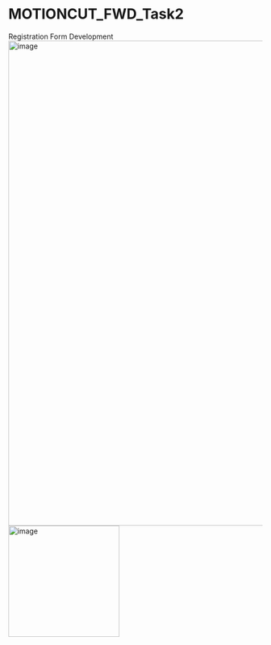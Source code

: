 # MOTIONCUT_FWD_Task2
 Registration Form Development
<img width="960" alt="image" src="https://github.com/AlbaZefi/MOTIONCUT_FWD_Task2/assets/49881296/562a0a63-4a54-43ef-93f6-d016850ea67d">
<img width="220" alt="image" src="https://github.com/AlbaZefi/MOTIONCUT_FWD_Task2/assets/49881296/03d7d0d2-e8c5-4490-8a2c-c797ffb30aa4">

